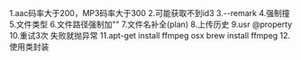 1.aac码率大于200，MP3码率大于300
2.可能获取不到id3
3.--remark
4.强制撞
5.文件类型
6.文件路径强制加""
7.文件名补全(plan)
8.上传历史
9.usr @property
10.重试3次 失败就抛异常
11.apt-get install ffmpeg   osx brew install ffmpeg
12.使用类封装
